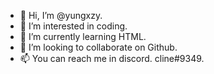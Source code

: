 - 👋 Hi, I’m @yungxzy.
- 👀 I’m interested in coding.
- 🌱 I’m currently learning HTML.
- 💞️ I’m looking to collaborate on Github.
- 📫 You can reach me in discord. cline#9349.
<!---
yungxzy/yungxzy is a ✨ special ✨ repository because its `README.md` (this file) appears on your GitHub profile.
You can click the Preview link to take a look at your changes.
--->
